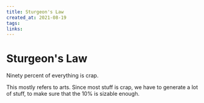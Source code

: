 ```yaml
---
title: Sturgeon's Law
created_at: 2021-08-19
tags:
links:
---
```


# Sturgeon's Law

Ninety percent of everything is crap.

This mostly refers to arts. Since most stuff is crap, we have to generate a lot of stuff, to make sure that the 10% is sizable enough.